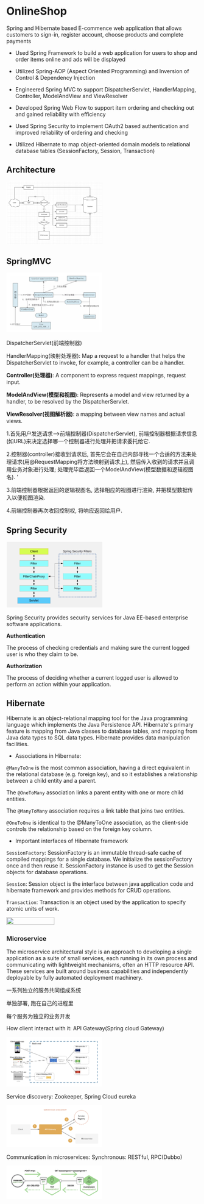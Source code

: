 # OnlineShop


Spring and Hibernate based E-commence web application that allows customers to sign-in, register account, choose products and complete payments

- Used Spring Framework to build a web application for users to shop and order items online and ads will be displayed

- Utilized Spring-AOP (Aspect Oriented Programming) and Inversion of Control & Dependency Injection

- Engineered Spring MVC to support DispatcherServlet, HandlerMapping, Controller, ModelAndView and ViewResolver

- Developed Spring Web Flow to support item ordering and checking out and gained reliability with efficiency

- Used Spring Security to implement OAuth2 based authentication and improved reliability of ordering and checking

- Utilized Hibernate to map object-oriented domain models to relational database tables (SessionFactory, Session, Transaction)

  


## Architecture

<img src="img/01.png" width="50%" height="50%">


## SpringMVC

<img src="img/03.png" width="50%" height="50%">

DispatcherServlet(前端控制器)

HandlerMapping(映射处理器): Map a request to a handler that helps the DispatcherServlet to invoke, for example, a controller can be a handler.

**Controller(处理器)**: A component to express request mappings, request input.

**ModelAndView(模型和视图)**: Represents a model and view returned by a handler, to be resolved by the DispatcherServlet.

**ViewResolver(视图解析器)**: a mapping between view names and actual views.

1.首先用户发送请求-->前端控制器(DispatcherServlet), 前端控制器根据请求信息(如URL)来决定选择哪一个控制器进行处理并把请求委托给它. 

2.控制器(controller)接收到请求后, 首先它会在自己内部寻找一个合适的方法来处理请求(用@RequestMapping将方法映射到请求上), 然后传入收到的请求并且调用业务对象进行处理; 处理完毕后返回一个ModelAndView(模型数据和逻辑视图名). '

3.前端控制器根据返回的逻辑视图名, 选择相应的视图进行渲染, 并把模型数据传入以便视图渲染. 

4.前端控制器再次收回控制权, 将响应返回给用户.


## Spring Security

<img src="img/04.png" width="50%" height="50%">



Spring Security provides security services for Java EE-based enterprise software applications. 

**Authentication**

The process of checking credentials and making sure the current logged user is who they claim to be.

**Authorization**

The process of deciding whether a current logged user is allowed to perform an action within your application.


## Hibernate

Hibernate is an object-relational mapping tool for the Java programming language which implements the Java Persistence API. 
Hibernate's primary feature is mapping from Java classes to database tables, and mapping from Java data types to SQL data types. Hibernate provides data manipulation facilities.

- Associations in Hibernate:

`@ManyToOne` is the most common association, having a direct equivalent in the relational database (e.g. foreign key), and so it establishes a relationship between a child entity and a parent. 

The `@OneToMany` association links a parent entity with one or more child entities.

The `@ManyToMany` association requires a link table that joins two entities.

`@OneToOne` is identical to the @ManyToOne association, as the client-side controls the relationship based on the foreign key column.

- Important interfaces of Hibernate framework

`SessionFactory`: SessionFactory is an immutable thread-safe cache of compiled mappings for a single database. We initialize the sessionFactory once and then reuse it. SessionFactory instance is used to get the Session objects for database operations.

`Session`: Session object is the interface between java application code and hibernate framework and provides methods for CRUD operations.

`Transaction`: Transaction is an object used by the application to specify atomic units of work.

<img src="images/02.png" width="50%" height="50%">

### Microservice

The microservice architectural style is an approach to developing a single application as a suite of small services, each running in its own process and communicating with lightweight mechanisms, often an HTTP resource API. These services are built around business capabilities and independently deployable by fully automated deployment machinery.

一系列独立的服务共同组成系统

单独部署, 跑在自己的进程里

每个服务为独立的业务开发

How client interact with it: API Gateway(Spring cloud Gateway)

<img src="img/05.png" width="50%" height="50%">

Service discovery: Zookeeper, Spring Cloud eureka

<img src="img/06.png" width="50%" height="50%">

Communication in microservices: Synchronous: RESTful, RPC(Dubbo)

<img src="img/07.png" width="50%" height="50%">

